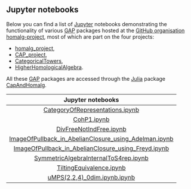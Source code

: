 ## Jupyter notebooks

Below you can find a list of [Jupyter](https://jupyter.org/) notebooks
demonstrating the functionality of various
[GAP](https://www.gap-system.org/) packages hosted at the [GitHub
organisation homalg-project](https://homalg-project.github.io/), most
of which are part on the four projects:

* [homalg_project](https://github.com/homalg-project/homalg_project#readme),
* [CAP_project](https://github.com/homalg-project/CAP_project#readme),
* [CategoricalTowers](https://github.com/homalg-project/CategoricalTowers#readme),
* [HigherHomologicalAlgebra](https://github.com/homalg-project/HigherHomologicalAlgebra#readme).

All these [GAP](https://www.gap-system.org/) packages are accessed
through the [Julia](https://julialang.org/) package
[CapAndHomalg](https://github.com/homalg-project/CapAndHomalg.jl#readme).

| Jupyter notebooks                                                                                        |
|:--------------------------------------------------------------------------------------------------------:|
| [CategoryOfRepresentations.ipynb][CategoryOfRepresentations]                                             |
| [CohP1.ipynb][CohP1]                                                                                     |
| [DivFreeNotIndFree.ipynb][DivFreeNotIndFree]                                                             |
| [ImageOfPullback_in_AbelianClosure_using_Adelman.ipynb][ImageOfPullback_in_AbelianClosure_using_Adelman] |
| [ImageOfPullback_in_AbelianClosure_using_Freyd.ipynb][ImageOfPullback_in_AbelianClosure_using_Freyd]     |
| [SymmetricAlgebraInternalToS4rep.ipynb][SymmetricAlgebraInternalToS4rep]                                 |
| [TiltingEquivalence.ipynb][TiltingEquivalence]                                                           |
| [uMPS(2,2,4)_0dim.ipynb.ipynb][uMPS224]                                                                  |

<!-- BEGIN FOOTER -->

[CategoryOfRepresentations]: https://homalg-project.github.io/nb/CategoryOfRepresentations/
[CohP1]: https://homalg-project.github.io/nb/CohP1/
[DivFreeNotIndFree]: https://homalg-project.github.io/nb/DivFreeNotIndFree/
[ImageOfPullback_in_AbelianClosure_using_Adelman]: https://homalg-project.github.io/nb/ImageOfPullback/
[ImageOfPullback_in_AbelianClosure_using_Freyd]: https://homalg-project.github.io/nb/ImageOfPullback_using_Freyd/
[SymmetricAlgebraInternalToS4rep]: https://homalg-project.github.io/nb/SymmetricAlgebraInternalToS4rep/
[TiltingEquivalence]: https://homalg-project.github.io/nb/TiltingEquivalence/
[uMPS224]: https://homalg-project.github.io/nb/uMPS224/

<!-- END FOOTER -->
